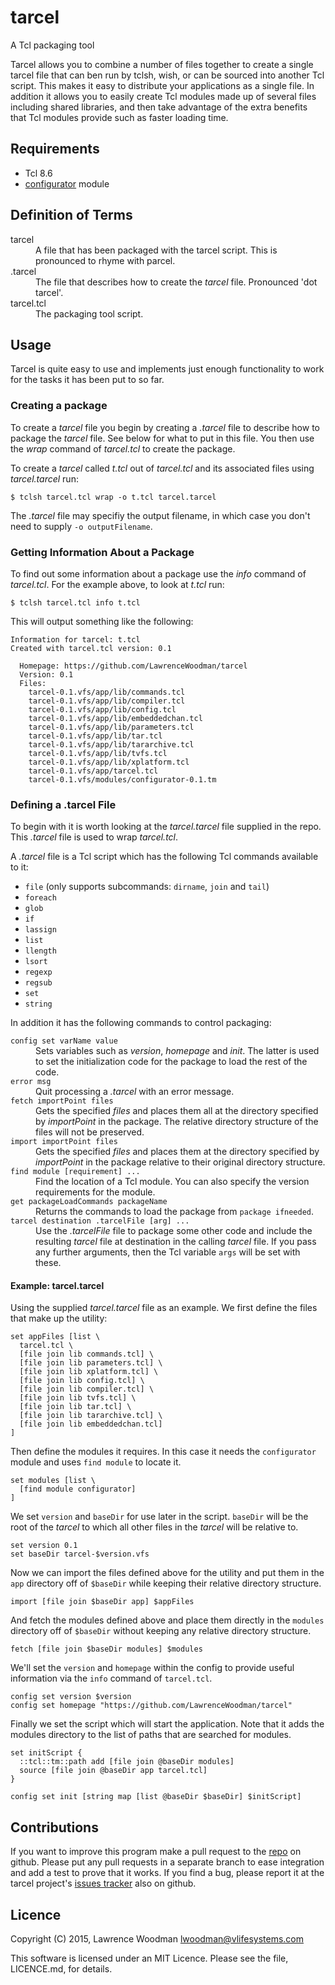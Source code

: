 tarcel
======
A Tcl packaging tool

Tarcel allows you to combine a number of files together to create a single tarcel file that can ben run by tclsh, wish, or can be sourced into another Tcl script.  This makes it easy to distribute your applications as a single file.  In addition it allows you to easily create Tcl modules made up of several files including shared libraries, and then take advantage of the extra benefits that Tcl modules provide such as faster loading time.

Requirements
------------
*  Tcl 8.6
*  [configurator](https://github.com/LawrenceWoodman/configurator_tcl) module

Definition of Terms
-------------------
<dl>
  <dt>tarcel</dt>
  <dd>A file that has been packaged with the tarcel script.  This is pronounced to rhyme with parcel.</dd>
  <dt>.tarcel</dt>
  <dd>The file that describes how to create the <em>tarcel</em> file.  Pronounced 'dot tarcel'.</dd>
  <dt>tarcel.tcl</dt>
  <dd>The packaging tool script.</dd>
</dl>

Usage
-----
Tarcel is quite easy to use and implements just enough functionality to work for the tasks it has been put to so far.

### Creating a package ###
To create a _tarcel_ file you begin by creating a _.tarcel_ file to describe how to package the _tarcel_ file.  See below for what to put in this file.  You then use the _wrap_ command of _tarcel.tcl_ to create the package.

To create a _tarcel_ called _t.tcl_ out of _tarcel.tcl_ and its associated files using _tarcel.tarcel_ run:

    $ tclsh tarcel.tcl wrap -o t.tcl tarcel.tarcel

The <em>.tarcel</em> file may specifiy the output filename, in which case you don't need to supply `-o outputFilename`.

### Getting Information About a Package ###
To find out some information about a package use the _info_ command of _tarcel.tcl_.  For the example above, to look at _t.tcl_ run:

    $ tclsh tarcel.tcl info t.tcl

This will output something like the following:

    Information for tarcel: t.tcl
    Created with tarcel.tcl version: 0.1

      Homepage: https://github.com/LawrenceWoodman/tarcel
      Version: 0.1
      Files:
        tarcel-0.1.vfs/app/lib/commands.tcl
        tarcel-0.1.vfs/app/lib/compiler.tcl
        tarcel-0.1.vfs/app/lib/config.tcl
        tarcel-0.1.vfs/app/lib/embeddedchan.tcl
        tarcel-0.1.vfs/app/lib/parameters.tcl
        tarcel-0.1.vfs/app/lib/tar.tcl
        tarcel-0.1.vfs/app/lib/tararchive.tcl
        tarcel-0.1.vfs/app/lib/tvfs.tcl
        tarcel-0.1.vfs/app/lib/xplatform.tcl
        tarcel-0.1.vfs/app/tarcel.tcl
        tarcel-0.1.vfs/modules/configurator-0.1.tm


### Defining a .tarcel File ###
To begin with it is worth looking at the _tarcel.tarcel_ file supplied in the repo.  This _.tarcel_ file is used to wrap _tarcel.tcl_.

A _.tarcel_ file is a Tcl script which has the following Tcl commands available to it:

* `file` (only supports subcommands: `dirname`, `join` and `tail`)
* `foreach`
* `glob`
* `if`
* `lassign`
* `list`
* `llength`
* `lsort`
* `regexp`
* `regsub`
* `set`
* `string`

In addition it has the following commands to control packaging:
<dl>
  <dt><code>config set varName value</code></dt>
  <dd>Sets variables such as <em>version</em>, <em>homepage</em> and <em>init</em>.  The latter is used to set the initialization code for the package to load the rest of the code.</dd>

  <dt><code>error msg</code></dt>
  <dd>Quit processing a <em>.tarcel</em> with an error message.</dd>

  <dt><code>fetch importPoint files</code></dt>
  <dd>Gets the specified <em>files</em> and places them all at the directory specified by <em>importPoint</em> in the package.  The relative directory structure of the files will not be preserved.</dd>

  <dt><code>import importPoint files</code></dt>
  <dd>Gets the specified <em>files</em> and places them at the directory specified by <em>importPoint</em> in the package relative to their original directory structure.</dd>

  <dt><code>find module [requirement] ...</code></dt>
  <dd>Find the location of a Tcl module.  You can also specify the version requirements for the module.</dd>

  <dt><code>get packageLoadCommands packageName</code></dt>
  <dd>Returns the commands to load the package from <code>package ifneeded</code>.</dd>

  <dt><code>tarcel destination .tarcelFile [arg] ...</code></dt>
  <dd>Use the <em>.tarcelFile</em> file to package some other code and include the resulting <em>tarcel</em> file at destination in the calling <em>tarcel</em> file.  If you pass any further arguments, then the Tcl variable <code>args</code> will be set with these.</dd>
</dl>

#### Example: tarcel.tarcel ####
Using the supplied _tarcel.tarcel_ file as an example.  We first define the files that make up the utility:

    set appFiles [list \
      tarcel.tcl \
      [file join lib commands.tcl] \
      [file join lib parameters.tcl] \
      [file join lib xplatform.tcl] \
      [file join lib config.tcl] \
      [file join lib compiler.tcl] \
      [file join lib tvfs.tcl] \
      [file join lib tar.tcl] \
      [file join lib tararchive.tcl] \
      [file join lib embeddedchan.tcl]
    ]

Then define the modules it requires.  In this case it needs the `configurator` module and uses `find module` to locate it.

    set modules [list \
      [find module configurator]
    ]

We set `version` and `baseDir` for use later in the script.  `baseDir` will be the root of the _tarcel_ to which all other files in the _tarcel_ will be relative to.

    set version 0.1
    set baseDir tarcel-$version.vfs

Now we can import the files defined above for the utility and put them in the `app` directory off of `$baseDir` while keeping their relative directory structure.

    import [file join $baseDir app] $appFiles

And fetch the modules defined above and place them directly in the `modules` directory off of `$baseDir` without keeping any relative directory structure.

    fetch [file join $baseDir modules] $modules

We'll set the `version` and `homepage` within the config to provide useful information via the `info` command of `tarcel.tcl`.

    config set version $version
    config set homepage "https://github.com/LawrenceWoodman/tarcel"

Finally we set the script which will start the application.  Note that it adds the modules directory to the list of paths that are searched for modules.

    set initScript {
      ::tcl::tm::path add [file join @baseDir modules]
      source [file join @baseDir app tarcel.tcl]
    }

    config set init [string map [list @baseDir $baseDir] $initScript]


Contributions
-------------
If you want to improve this program make a pull request to the [repo](https://github.com/LawrenceWoodman/tarcel) on github.  Please put any pull requests in a separate branch to ease integration and add a test to prove that it works.  If you find a bug, please report it at the tarcel project's [issues tracker](https://github.com/LawrenceWoodman/tarcel/issues) also on github.

Licence
-------
Copyright (C) 2015, Lawrence Woodman <lwoodman@vlifesystems.com>

This software is licensed under an MIT Licence.  Please see the file, LICENCE.md, for details.
